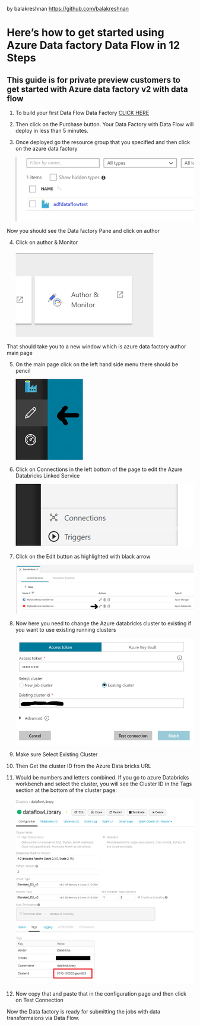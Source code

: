 by balakreshnan <https://github.com/balakreshnan>

Here’s how to get started using Azure Data factory Data Flow in 12 Steps
========================================================================

This guide is for private preview customers to get started with Azure data factory v2 with data flow
----------------------------------------------------------------------------------------------------

1.  To build your first Data Flow Data Factory [CLICK HERE](https://portal.azure.com/#create/Microsoft.Template/uri/https%3A%2F%2Fraw.githubusercontent.com%2Fkromerm%2Fadfdataflowdocs%2Fmaster%2Fsamples%2Fcurrent_df_arm_template.json)

2. Then click on the Purchase button. Your Data Factory with Data Flow will deploy in less than 5 minutes.

3. Once deployed go the resource group that you specified and then click on the
    azure data factory

    ![](media/a51be05cea35390eb8052f25fb152eef.png)

Now you should see the Data factory Pane and click on author

4. Click on author & Monitor

    ![](media/09b0f0e02aaede3d38acf46a6dcb8644.png)

That should take you to a new window which is azure data factory author main page

5. On the main page click on the left hand side menu there should be pencil

    ![](media/f3a2eff81e3af2a1775407d2c410b71f.png)

6. Click on Connections in the left bottom of the page to edit the Azure Databricks Linked Service

    ![](media/d242a4c1928463417119ab08248e1e37.png)

7. Click on the Edit button as highlighted with black arrow

    ![](media/af068303e7906e297c666307bf12d39b.png)

8. Now here you need to change the Azure databricks cluster to existing if you
    want to use existing running clusters

    ![](media/adb1.png)

9. Make sure Select Existing Cluster

10. Then Get the cluster ID from the Azure Data bricks URL

11. Would be numbers and letters combined. If you go to azure Databricks
    workbench and select the cluster, you will see the Cluster ID in the Tags
    section at the bottom of the cluster page:

    ![](media/c6511f8763cfc590a0e2262cdc960442.png)

12. Now copy that and paste that in the configuration page and then click on
    Test Connection

Now the Data factory is ready for submitting the jobs with data transformaions via Data Flow.
